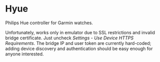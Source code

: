 # Hyue
Philips Hue controller for Garmin watches.

Unfortunately, works only in emulator due to SSL restrictions and invalid bridge certificate. Just uncheck _Settings - Use Device HTTPS Requirements_. The bridge IP and user token are currently hard-coded; adding device discovery and authentication should be easy enough for anyone interested.
